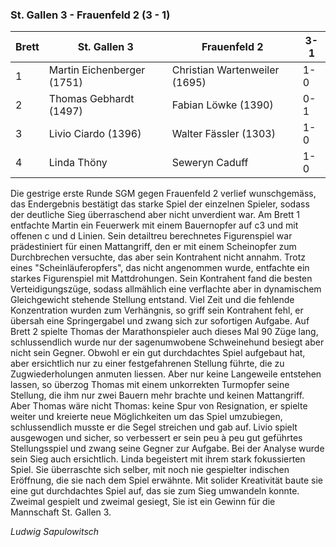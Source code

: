 ### St. Gallen 3 - Frauenfeld 2 (3 - 1)

| Brett | St. Gallen 3               | Frauenfeld 2                  | 3-1 |
|-------|----------------------------|-------------------------------|-----|
| 1     | Martin Eichenberger (1751) | Christian Wartenweiler (1695) | 1-0 |
| 2     | Thomas Gebhardt (1497)     | Fabian Löwke (1390)           | 0-1 |
| 3     | Livio Ciardo (1396)        | Walter Fässler (1303)         | 1-0 |
| 4     | Linda Thöny                | Seweryn Caduff                | 1-0 |

Die gestrige erste Runde SGM gegen Frauenfeld 2 verlief wunschgemäss, das Endergebnis bestätigt das starke Spiel
der einzelnen Spieler, sodass der deutliche Sieg überraschend aber nicht unverdient war. Am Brett 1 entfachte Martin
ein Feuerwerk mit einem Bauernopfer auf c3 und mit offenen c und d Linien. Sein detailtreu berechnetes Figurenspiel war
prädestiniert für einen Mattangriff, den er mit einem Scheinopfer zum Durchbrechen versuchte, das aber sein Kontrahent
nicht annahm. Trotz eines "Scheinläuferopfers", das nicht angenommen wurde, entfachte ein starkes Figurenspiel mit
Mattdrohungen. Sein Kontrahent fand die besten Verteidigungszüge, sodass allmählich eine verflachte aber in dynamischem
Gleichgewicht stehende Stellung entstand. Viel Zeit und die fehlende Konzentration wurden zum Verhängnis, so griff sein
Kontrahent fehl, er übersah eine Springergabel und zwang sich zur sofortigen Aufgabe. Auf Brett 2 spielte Thomas der
Marathonspieler auch dieses Mal 90 Züge lang, schlussendlich wurde nur der sagenumwobene Schweinehund besiegt aber nicht
sein Gegner. Obwohl er ein gut durchdachtes Spiel aufgebaut hat, aber ersichtlich nur zu einer festgefahrenen Stellung
führte, die zu Zugwiederholungen anmuten liessen. Aber nur keine Langeweile entstehen lassen, so überzog Thomas mit
einem unkorrekten Turmopfer seine Stellung, die ihm nur zwei Bauern mehr brachte und keinen Mattangriff. Aber Thomas
wäre nicht Thomas: keine Spur von Resignation, er spielte weiter und kreierte neue Möglichkeiten um das Spiel
umzubiegen, schlussendlich musste er die Segel streichen und gab auf. Livio spielt ausgewogen und sicher, so verbessert
er sein peu à peu gut geführtes Stellungsspiel und zwang seine Gegner zur Aufgabe. Bei der Analyse wurde sein Sieg auch
ersichtlich. Linda begeistert mit ihrem stark fokussierten Spiel. Sie überraschte sich selber, mit noch nie gespielter
indischen Eröffnung, die sie nach dem Spiel erwähnte. Mit solider Kreativität baute sie eine gut durchdachtes Spiel auf,
das sie zum Sieg umwandeln konnte. Zweimal gespielt und zweimal gesiegt, Sie ist ein Gewinn für die Mannschaft St.
Gallen 3.

_Ludwig Sapulowitsch_